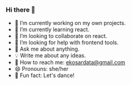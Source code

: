 ### Hi there 👋


- 🔭 I’m currently working on my own projects.
- 🌱 I’m currently learning react.
- 👯 I’m looking to collaborate on react.
- 🤔 I’m looking for help with frontend tools.
- 💬 Ask me about anything.
- 💡 Write me about any ideas.
- 💌 How to reach me: ekosardata@gmail.com
- 😄 Pronouns: she/her
- 💃 Fun fact: Let's dance!



<!--
**elif1305/elif1305** is a ✨ _special_ ✨ repository because its `README.md` (this file) appears on your GitHub profile.




-->
